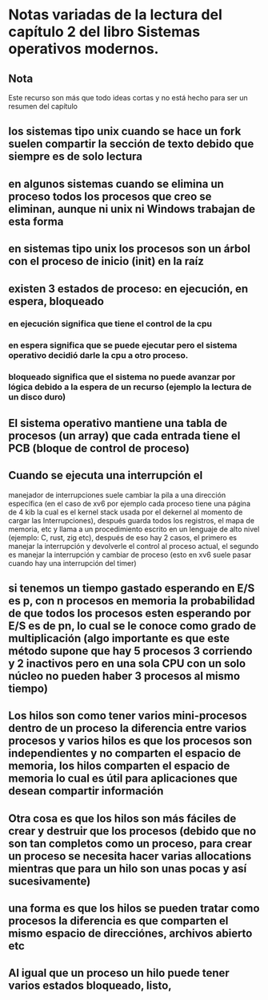 # Notas variadas de la lectura del capítulo 2 del libro Sistemas operativos modernos.

## Nota 

Este recurso son más que todo ideas cortas y no está hecho para ser un resumen del capítulo

## los sistemas tipo unix cuando se hace un fork suelen compartir la sección de texto debido que siempre es de solo lectura 

## en algunos sistemas cuando se elimina un proceso todos los procesos que creo se eliminan, aunque ni unix ni Windows trabajan de esta forma

## en sistemas tipo unix los procesos son un árbol con el proceso de inicio (init) en la raíz

## existen 3 estados de proceso: en ejecución, en espera, bloqueado 

### en ejecución significa que tiene el control de la cpu

### en espera significa que se puede ejecutar pero el sistema operativo decidió darle la cpu a otro proceso.

### bloqueado significa que el sistema no puede avanzar por lógica debido a la espera de un recurso (ejemplo la lectura de un disco duro)

## El sistema operativo mantiene una tabla de procesos (un array) que cada entrada tiene el PCB (bloque de control de proceso)

## Cuando se ejecuta una interrupción el 
manejador de interrupciones suele cambiar la pila a una dirección específica (en el caso de xv6 por ejemplo cada proceso tiene una página de 4 kib la cual es el kernel stack usada por el dekernel al momento de cargar las Interrupciones), después guarda todos los registros, el mapa de memoria, etc y llama a un procedimiento escrito en un lenguaje de alto nivel (ejemplo: C, rust, zig etc), después de eso hay 2 casos, el primero es manejar la interrupción y devolverle el control al proceso actual, el segundo es manejar la interrupción y cambiar de proceso (esto en xv6 suele pasar cuando hay una interrupción del timer)

## si tenemos un tiempo gastado esperando en E/S es p, con n procesos en memoria la probabilidad de que todos los procesos esten esperando por E/S es de pn, lo cual se le conoce como grado de multiplicación (algo importante es que este método supone que hay 5 procesos 3 corriendo y 2 inactivos pero en una sola CPU con un solo núcleo no pueden haber 3 procesos al mismo tiempo)

## Los hilos son como tener varios mini-procesos dentro de un proceso la diferencia entre varios procesos y varios hilos es que los procesos son independientes y no comparten el espacio de memoria, los hilos comparten el espacio de memoria lo cual es útil para aplicaciones que desean compartir información 

## Otra cosa es que los hilos son más fáciles de crear y destruir que los procesos (debido que no son tan completos como un proceso, para crear un proceso se necesita hacer varias allocations mientras que para un hilo son unas pocas y así sucesivamente)

## una forma es que los hilos se pueden tratar como procesos la diferencia es que comparten el mismo espacio de direcciónes, archivos abierto etc

## Al igual que un proceso un hilo puede tener varios estados bloqueado, listo, 
